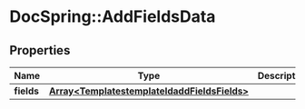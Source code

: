 # DocSpring::AddFieldsData

## Properties
Name | Type | Description | Notes
------------ | ------------- | ------------- | -------------
**fields** | [**Array&lt;TemplatestemplateIdaddFieldsFields&gt;**](TemplatestemplateIdaddFieldsFields.md) |  | 


